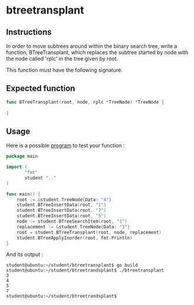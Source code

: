 # btreetransplant
## Instructions

In order to move subtrees around within the binary search tree, write a function, BTreeTransplant, which replaces the subtree started by node with the node called 'rplc' in the tree given by root.

This function must have the following signature.

## Expected function

```go
func BTreeTransplant(root, node, rplc *TreeNode) *TreeNode {
	
}

```

## Usage

Here is a possible [program](TODO-LINK) to test your function :

```go
package main

import (
       "fmt"
       student ".."
)

func main() {
	root := &student.TreeNode{Data: "4"}
	student.BTreeInsertData(root, "1")
	student.BTreeInsertData(root, "7")
	student.BTreeInsertData(root, "5")
	node := student.BTreeSearchItem(root, "1")
	replacement := &student.TreeNode{Data: "3"}
	root = student.BTreeTransplant(root, node, replacement)
	student.BTreeApplyInorder(root, fmt.Println)
}
```

And its output :

```console
student@ubuntu:~/student/btreetransplant$ go build
student@ubuntu:~/student/btreetrandsplant$ ./btreetransplant
3
4
5
7
student@ubuntu:~/student/btreetrandsplant$ 
```

